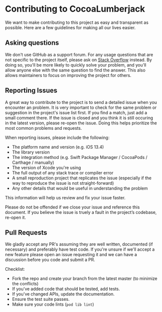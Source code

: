 # Contributing to CocoaLumberjack

We want to make contributing to this project as easy and transparent as possible. Here are a few guidelines for making all our lives easier.

## Asking questions

We don't use GitHub as a support forum. For any usage questions that are not specific to the project itself, please ask on [Stack Overflow](https://stackoverflow.com/) instead. By doing so, you'll be more likely to quickly solve your problem, and you'll allow anyone else with the same question to find the answer. This also allows maintainers to focus on improving the project for others.

## Reporting Issues

A great way to contribute to the project is to send a detailed issue when you encounter an problem.
It is very important to check for the same problem or suggestion in the project's issue list first. If you find a match, just add a small comment there. If the issue is closed and you think it is still occuring in the latest version, please re-open the issue.
Doing this helps prioritize the most common problems and requests.

When reporting issues, please include the following:

- The platform name and version (e.g. iOS 13.4)
- The library version
- The integration method (e.g. Swift Package Manager / CocoaPods / Carthage / manually)
- The version of Xcode you're using
- The full output of any stack trace or compiler error
- A small reproduction project that replicates the issue (especially if the way to reproduce the issue is not straight-forward)
- Any other details that would be useful in understanding the problem

This information will help us review and fix your issue faster.

Please do not be offended if we close your issue and reference this document. 
If you believe the issue is truely a fault in the project’s codebase, re-open it.

## Pull Requests

We gladly accept any PR's assuming they are well written, documented (if necessary) and preferably have test code. 
If you're unsure if we'll accept a new feature please open an issue requesting it and we can have a discussion before you code and submit a PR.

Checklist:
- Fork the repo and create your branch from the latest master (to minimize the conflicts)
- If you've added code that should be tested, add tests.
- If you've changed APIs, update the documentation.
- Ensure the test suite passes.
- Make sure your code lints (`pod lib lint`)
